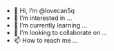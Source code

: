- 👋 Hi, I’m @lovecan5q
- 👀 I’m interested in ...
- 🌱 I’m currently learning ...
- 💞️ I’m looking to collaborate on ...
- 📫 How to reach me ...

<!---
lovecan5q/lovecan5q is a ✨ special ✨ repository because its `README.md` (this file) appears on your GitHub profile.
You can click the Preview link to take a look at your changes.
--->
